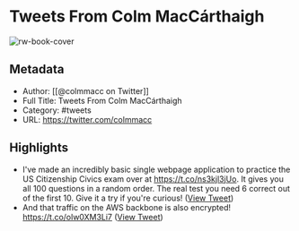 # Tweets From Colm MacCárthaigh

![rw-book-cover](https://pbs.twimg.com/profile_images/696813823584374784/I2mByZE_.jpg)

## Metadata
- Author: [[@colmmacc on Twitter]]
- Full Title: Tweets From Colm MacCárthaigh
- Category: #tweets
- URL: https://twitter.com/colmmacc

## Highlights
- I've made an incredibly basic single webpage application to practice the US Citizenship Civics exam over at https://t.co/ns3kjl3jUo. It gives you all 100 questions in a random order. The real test you need 6 correct out of the first 10. Give it a try if you're curious! ([View Tweet](https://twitter.com/colmmacc/status/1516407770274095104))
- And that traffic on the AWS backbone is also encrypted! https://t.co/olw0XM3Li7 ([View Tweet](https://twitter.com/colmmacc/status/1393068372242231296))
